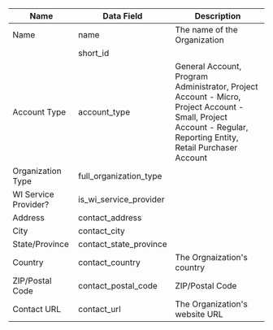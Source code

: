 | Name | Data Field  | Description  |
|---------------------------|--------------------------------------|-------------------------------------------------------------------------------------------------------------------------------------------------------|
|Name|name|The name of the Organization|
||short_id||
|Account Type|account_type|General Account, Program Administrator, Project Account - Micro, Project Account - Small, Project Account - Regular, Reporting Entity, Retail Purchaser Account|
|Organization Type|full_organization_type||
|WI Service Provider?|is_wi_service_provider||
|Address|contact_address||
|City|contact_city||
|State/Province|contact_state_province||
|Country|contact_country|The Orgnaization's country|
|ZIP/Postal Code|contact_postal_code|ZIP/Postal Code|
|Contact URL|contact_url|The Organization's website URL|
